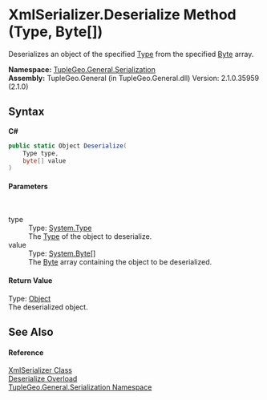 # XmlSerializer.Deserialize Method (Type, Byte[])
 

Deserializes an object of the specified <a href="http://msdn2.microsoft.com/en-us/library/42892f65" target="_blank">Type</a> from the specified <a href="http://msdn2.microsoft.com/en-us/library/yyb1w04y" target="_blank">Byte</a> array.

**Namespace:**&nbsp;<a href="N_TupleGeo_General_Serialization">TupleGeo.General.Serialization</a><br />**Assembly:**&nbsp;TupleGeo.General (in TupleGeo.General.dll) Version: 2.1.0.35959 (2.1.0)

## Syntax

**C#**<br />
``` C#
public static Object Deserialize(
	Type type,
	byte[] value
)
```


#### Parameters
&nbsp;<dl><dt>type</dt><dd>Type: <a href="http://msdn2.microsoft.com/en-us/library/42892f65" target="_blank">System.Type</a><br />The <a href="http://msdn2.microsoft.com/en-us/library/42892f65" target="_blank">Type</a> of the object to deserialize.</dd><dt>value</dt><dd>Type: <a href="http://msdn2.microsoft.com/en-us/library/yyb1w04y" target="_blank">System.Byte</a>[]<br />The <a href="http://msdn2.microsoft.com/en-us/library/yyb1w04y" target="_blank">Byte</a> array containing the object to be deserialized.</dd></dl>

#### Return Value
Type: <a href="http://msdn2.microsoft.com/en-us/library/e5kfa45b" target="_blank">Object</a><br />The deserialized object.

## See Also


#### Reference
<a href="T_TupleGeo_General_Serialization_XmlSerializer">XmlSerializer Class</a><br /><a href="Overload_TupleGeo_General_Serialization_XmlSerializer_Deserialize">Deserialize Overload</a><br /><a href="N_TupleGeo_General_Serialization">TupleGeo.General.Serialization Namespace</a><br />